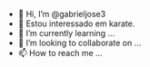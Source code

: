 - 👋 Hi, I’m @gabrieljose3
- 👀 Estou interessado em karate.
- 🌱 I’m currently learning ...
- 💞️ I’m looking to collaborate on ...
- 📫 How to reach me ...

<!---
gabrieljose3/gabrieljose3 is a ✨ special ✨ repository because its `README.md` (this file) appears on your GitHub profile.
You can click the Preview link to take a look at your changes.
--->
